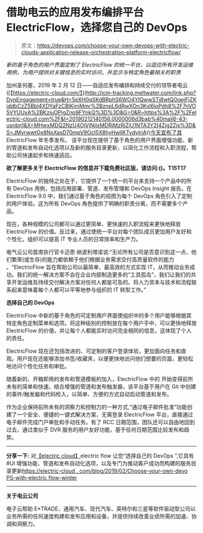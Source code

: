# 借助电云的应用发布编排平台 ElectricFlow，选择您自己的 DevOps

> 原文：<https://devops.com/choose-your-own-devops-with-electric-clouds-application-release-orchestration-platform-electricflow/>

*新的基于角色的用户界面定制了 ElectricFlow 的统一平台，以适应所有开发运维用例，为用户提供对关键信息的实时访问，并显示与特定角色最相关的职责*

加州圣何塞，2019 年 2 月 12 日——自适应发布编排和持续交付的领导者电云([【https://electric-cloud.com/】](http://icm-tracking.meltwater.com/link.php?DynEngagement=true&H=5eXH0qSKdBRphS6WO4YlQwwSTi8wtQOqejFjZKiddbCzZ5Bbl4XDYaFzCBlKjmMmr%2BznpL6dRwXOn3Kvl6joPdh8%2F7nVO5VYUUxA%2BKzjuOPigZnp9FYnkQ%3D%3D&G=0&R=https%3A%2F%2Felectric-cloud.com%2F&I=20190212140156.0000006d3bab%40mail6-43-usnbn1&X=MHwxMDQ2NzU4OjVjNjIxMDRjMzRiZjU1NTA3Y2I4Zjg2Zjs%3D&S=JMyrwwtOx8NsXasD70mpV9OcI5X8hyHwlIKTydylriA))今天宣布了其 ElectricFlow 年冬季发布。 该平台现在提供了基于角色的用户界面增强功能、新的管道和发布自动化选项以及新的服务目录更新，以简化工作流程和入职流程，帮助公司快速起步和快速适应。

**欲了解更多关于 ElectricFlow 的信息并下载免费社区版，请访问:(**[](http://icm-tracking.meltwater.com/link.php?DynEngagement=true&H=5eXH0qSKdBRphS6WO4YlQwwSTi8wtQOqejFjZKiddbCzZ5Bbl4XDYaFzCBlKjmMmr%2BznpL6dRwXOn3Kvl6joPdh8%2F7nVO5VYUUxA%2BKzjuOPigZnp9FYnkQ%3D%3D&G=0&R=https%3A%2F%2Felectric-cloud.com%2Fproducts%2Felectricflow&I=20190212140156.0000006d3bab%40mail6-43-usnbn1&X=MHwxMDQ2NzU4OjVjNjIxMDRjMzRiZjU1NTA3Y2I4Zjg2Zjs%3D&S=t8OxyFPA1otlg4zRFVwsq8X4HiSZKa5IMcGKxcH8vTs)**)。T15T17**

ElectricFlow 的独特之处在于，它提供了一个统一的平台来支持一个产品中的所有 DevOps 用例，包括应用部署、管道、发布管理和 DevOps Insight 报告。在 ElectricFlow 9.0 中，我们通过基于角色的视图为每个 DevOps 角色引入了定制的用户体验。这为所有 DevOps 角色提供了明确的职责分离，而不需要多个产品。

现在，各种规模的公司都可以通过更简单、更快速的入职流程来更快地释放 ElectricFlow 的价值。反过来，通过使统一平台对每个团队成员更加用户友好和个性化，组织可以提高 IT 专业人员的日常效率和生产力。

电气云公司首席执行官卡迈恩·纳波利塔诺说:“无论所有公司是否意识到这一点，他们繁荣(或生存)的能力都依赖于他们根据业务需求交付高质量软件的能力 。“ElectricFlow 旨在帮助公司以最简单、最高效的方式实现 IT，从而推动业务成功。我们的统一解决方案不会在企业内部制造更多的“工具孤岛”，我们让我们的共享开发运维及持续交付解决方案对任何人都是可及的。将人力资本与技术和流程联系起来意味着每个人都可以平等地参与组织的 IT 转型工作。”

**选择自己的 DevOps**

ElectricFlow 中新的基于角色的可定制用户界面使组织中的多个用户能够根据其特定角色定制菜单和选项。将这种级别的控制放在每个用户手中，可以更快地释放 ElectricFlow 的价值，并让每个人都能实时访问完全相同的信息，这体现了个人的责任。

ElectricFlow 现在还包括改进的、可定制的客户登录体验，更加面向任务和直观。用户现在还能够添加书签/收藏夹，以便更快地访问他们想要的页面，更轻松地访问个性化任务和审批。

随着新的、开箱即用的发布和管道模板的加入，ElectricFlow 中的 开始变得前所未有的简单和快速。结合增强的管道和发布触发器，该平台基于用户在 Git 中创建的事件/触发器和代码检入，以简单、方便的方式自动启动管道和发布。

作为企业保持前所未有的洞察力和控制力的一种方式,“通过电子邮件批准”功能创建了一个安全、便捷的一键式解决方案，无需登录 ElectricFlow 平台，直接通过电子邮件完成门户审批和手动任务。有了 RCC 日期范围，团队还可以自由地回到过去，通过类似于 DVR 服务的用户友好功能，基于任何日期范围比较发布和趋势。

****

**分享一下:** 对[【electric cloud】](http://icm-tracking.meltwater.com/link.php?DynEngagement=true&H=5eXH0qSKdBRphS6WO4YlQwwSTi8wtQOqejFjZKiddbCzZ5Bbl4XDYaFzCBlKjmMmr%2BznpL6dRwXOn3Kvl6joPdh8%2F7nVO5VYUUxA%2BKzjuOPigZnp9FYnkQ%3D%3D&G=0&R=https%3A%2F%2Ftwitter.com%2Felectriccloud&I=20190212140156.0000006d3bab%40mail6-43-usnbn1&X=MHwxMDQ2NzU4OjVjNjIxMDRjMzRiZjU1NTA3Y2I4Zjg2Zjs%3D&S=Z0K0aEMbXOfgOgbTMrbSG15vdBpnx-ZaJ1cS180e2es)electric flow 让您“选择自己的 DevOps ”,它具有#UI 增强功能、管道和发布自动化选项，以及专门为推动客户成功而构建的服务目录更新[https://electric-cloud . com/blog/2019/02/Choose-your-own-devo PS-with-electric flow-winter](http://icm-tracking.meltwater.com/link.php?DynEngagement=true&H=5eXH0qSKdBRphS6WO4YlQwwSTi8wtQOqejFjZKiddbCzZ5Bbl4XDYaFzCBlKjmMmr%2BznpL6dRwXOn3Kvl6joPdh8%2F7nVO5VYUUxA%2BKzjuOPigZnp9FYnkQ%3D%3D&G=0&R=https%3A%2F%2Felectric-cloud.com%2Fblog%2F2019%2F02%2Fchoose-your-own-devops-with-electricflow-winter-19&I=20190212140156.0000006d3bab%40mail6-43-usnbn1&X=MHwxMDQ2NzU4OjVjNjIxMDRjMzRiZjU1NTA3Y2I4Zjg2Zjs%3D&S=F9wQbs663_T_Mib8GAsoci0n-oKukbz_Ypf5JSHgdBg)

****

**关于电云公司**

电子云帮助 E*TRADE、通用汽车、现代汽车、英特尔和三星等软件驱动型公司以业务所需的任何速度构建和发布应用和设备，并提供持续改善业绩所需的加速、协调和洞察力。